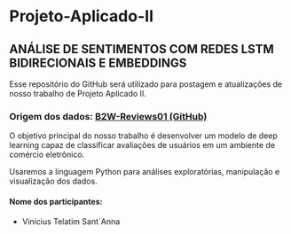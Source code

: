 # Projeto-Aplicado-II

## ANÁLISE DE SENTIMENTOS COM REDES LSTM BIDIRECIONAIS E EMBEDDINGS

Esse repositório do GitHub será utilizado para postagem e atualizações de nosso trabalho de Projeto Aplicado II.

### Origem dos dados: [B2W-Reviews01 (GitHub)](https://github.com/americanas-tech/b2w-reviews01)


O objetivo principal do nosso trabalho é desenvolver um modelo de deep learning capaz de classificar avaliações de usuários em um ambiente de comércio eletrônico.

Usaremos a linguagem Python para análises exploratórias, manipulação e visualização dos dados.


#### Nome dos participantes: 
- Vinicius Telatim Sant´Anna
